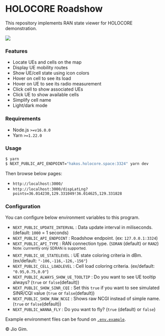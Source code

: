 HOLOCORE Roadshow
=================

This repository implements RAN state viewer for HOLOCORE demonstration.

![](./screenshot_v1.3.7.png)

### Features

- Locate UEs and cells on the map
- Display UE mobility routes
- Show UE/cell state using icon colors
- Hover on cell to see its load
- Hover on UE to see its radio measurement
- Click cell to show associated UEs
- Click UE to show available cells
- Simplify cell name
- Light/dark mode

### Requirements

- Node.js `>=v16.0.0`
- Yarn `>=1.22.0`

### Usage

```bash
$ yarn
$ NEXT_PUBLIC_API_ENDPOINT="hakos.holocore.space:3324" yarn dev
```

Then browse below pages:
- `http://localhost:3000/`
- `http://localhost:3000/dispLatLng?points=36.014230,129.331049!36.014625,129.331828`

### Configuration

You can configure below environment variables to this program.

- `NEXT_PUBLIC_UPDATE_INTERVAL` : Data update interval in miliseconds. (default: `1000` = 1 seconds)
- `NEXT_PUBLIC_API_ENDPOINT` : Roadshow endpoint. (ex: `127.0.0.1:3324`)
- `NEXT_PUBLIC_API_TYPE` : RAN connection type. (`SDRAN` (default) or `RAN2`) \
    <sup>Note: currrently only SDRAN is supported.</sup>
- `NEXT_PUBLIC_UE_STATELEVEL` : UE state coloring criteria in dBm. (ex/default: `"-106,-116,-126,-156"`)
- `NEXT_PUBLIC_CELL_LOADLEVEL` : Cell load coloring criteria. (ex/default: `"0.95,0.75,0.0"`)
- `NEXT_PUBLIC_ALWAYS_SHOW_UE_TOOLTIP` : Do you want to see UE tooltip always? (`true` or `false`(default))
- `NEXT_PUBLIC_SHOW_SINR_CQI` : Set this `true` if you want to see simulated SINR/CQI value (`true` or `false`(default))
- `NEXT_PUBLIC_SHOW_RAW_NCGI` : Shows raw NCGI instead of simple name. (`true` or `false`(default))
- `NEXT_PUBLIC_WANNA_FLY` : Do you want to fly? (`true` (default) or `false`)

Example environment files can be found on [`.env.example`](/.env.example).

&copy; Jio Gim.
